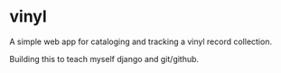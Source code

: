 vinyl
========================

A simple web app for cataloging and tracking a vinyl record collection.

Building this to teach myself django and git/github.


